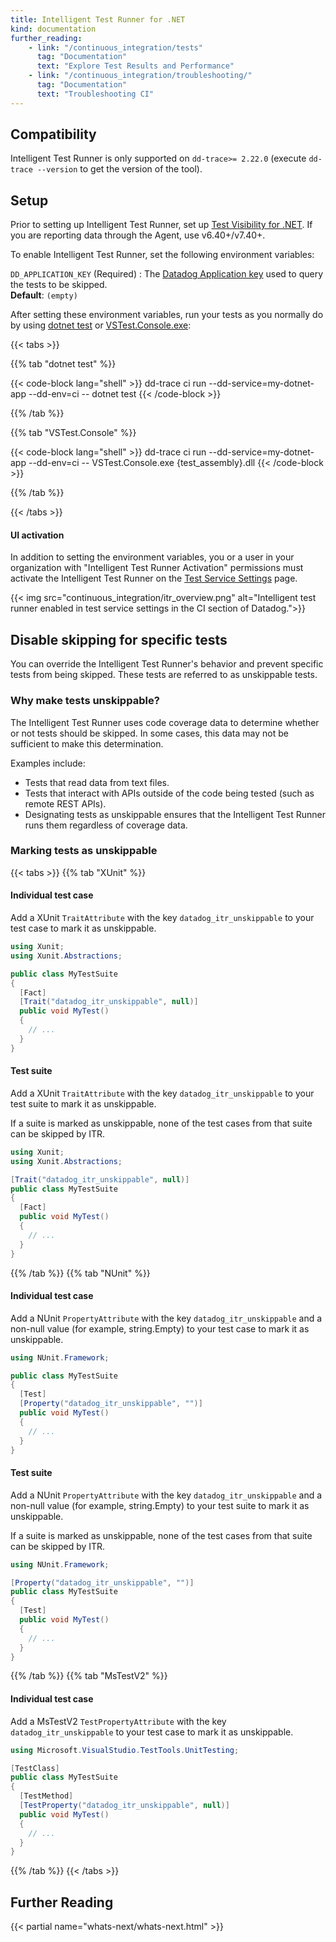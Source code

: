 ```yaml
---
title: Intelligent Test Runner for .NET
kind: documentation
further_reading:
    - link: "/continuous_integration/tests"
      tag: "Documentation"
      text: "Explore Test Results and Performance"
    - link: "/continuous_integration/troubleshooting/"
      tag: "Documentation"
      text: "Troubleshooting CI"
---
```


## Compatibility

Intelligent Test Runner is only supported on `dd-trace>= 2.22.0` (execute `dd-trace --version` to get the version of the tool).

## Setup

Prior to setting up Intelligent Test Runner, set up [Test Visibility for .NET][1]. If you are reporting data through the Agent, use v6.40+/v7.40+.

To enable Intelligent Test Runner, set the following environment variables:

`DD_APPLICATION_KEY` (Required)
: The [Datadog Application key][2] used to query the tests to be skipped.<br/>
**Default**: `(empty)`

After setting these environment variables, run your tests as you normally do by using [dotnet test][4] or [VSTest.Console.exe][5]:

{{< tabs >}}

{{% tab "dotnet test" %}}


{{< code-block lang="shell" >}}
dd-trace ci run --dd-service=my-dotnet-app --dd-env=ci -- dotnet test
{{< /code-block >}}

{{% /tab %}}

{{% tab "VSTest.Console" %}}


{{< code-block lang="shell" >}}
dd-trace ci run --dd-service=my-dotnet-app --dd-env=ci -- VSTest.Console.exe {test_assembly}.dll
{{< /code-block >}}

{{% /tab %}}

{{< /tabs >}}


#### UI activation
In addition to setting the environment variables, you or a user in your organization with "Intelligent Test Runner Activation" permissions must activate the Intelligent Test Runner on the [Test Service Settings][3] page.

{{< img src="continuous_integration/itr_overview.png" alt="Intelligent test runner enabled in test service settings in the CI section of Datadog.">}}

## Disable skipping for specific tests

You can override the Intelligent Test Runner's behavior and prevent specific tests from being skipped. These tests are referred to as unskippable tests.

### Why make tests unskippable?

The Intelligent Test Runner uses code coverage data to determine whether or not tests should be skipped. In some cases, this data may not be sufficient to make this determination.

Examples include:

- Tests that read data from text files.
- Tests that interact with APIs outside of the code being tested (such as remote REST APIs).
- Designating tests as unskippable ensures that the Intelligent Test Runner runs them regardless of coverage data.

### Marking tests as unskippable

{{< tabs >}}
{{% tab "XUnit" %}}

#### Individual test case

Add a XUnit `TraitAttribute` with the key `datadog_itr_unskippable` to your test case to mark it as unskippable.

```csharp
using Xunit;
using Xunit.Abstractions;

public class MyTestSuite
{
  [Fact]
  [Trait("datadog_itr_unskippable", null)]
  public void MyTest()
  {
    // ...
  }
}
```

#### Test suite

Add a XUnit `TraitAttribute` with the key `datadog_itr_unskippable` to your test suite to mark it as unskippable.

If a suite is marked as unskippable, none of the test cases from that suite can be skipped by ITR.

```csharp
using Xunit;
using Xunit.Abstractions;

[Trait("datadog_itr_unskippable", null)]
public class MyTestSuite
{
  [Fact]
  public void MyTest()
  {
    // ...
  }
}
```

{{% /tab %}}
{{% tab "NUnit" %}}

#### Individual test case

Add a NUnit `PropertyAttribute` with the key `datadog_itr_unskippable` and a non-null value (for example, string.Empty) to your test case to mark it as unskippable.

```csharp
using NUnit.Framework;

public class MyTestSuite
{
  [Test]
  [Property("datadog_itr_unskippable", "")]
  public void MyTest()
  {
    // ...
  }
}
```

#### Test suite

Add a NUnit `PropertyAttribute` with the key `datadog_itr_unskippable` and a non-null value (for example, string.Empty) to your test suite to mark it as unskippable.

If a suite is marked as unskippable, none of the test cases from that suite can be skipped by ITR.

```csharp
using NUnit.Framework;

[Property("datadog_itr_unskippable", "")]
public class MyTestSuite
{
  [Test]
  public void MyTest()
  {
    // ...
  }
}
```

{{% /tab %}}
{{% tab "MsTestV2" %}}

#### Individual test case

Add a MsTestV2 `TestPropertyAttribute` with the key `datadog_itr_unskippable` to your test case to mark it as unskippable.

```csharp
using Microsoft.VisualStudio.TestTools.UnitTesting;

[TestClass]
public class MyTestSuite
{
  [TestMethod]
  [TestProperty("datadog_itr_unskippable", null)]
  public void MyTest()
  {
    // ...
  }
}
```

{{% /tab %}}
{{< /tabs >}}

## Further Reading

{{< partial name="whats-next/whats-next.html" >}}

[1]: /continuous_integration/tests/dotnet
[2]: https://app.datadoghq.com/organization-settings/application-keys
[3]: https://app.datadoghq.com/ci/settings/test-service
[4]: https://docs.microsoft.com/en-us/dotnet/core/tools/dotnet-test
[5]: https://docs.microsoft.com/en-us/visualstudio/test/vstest-console-options
